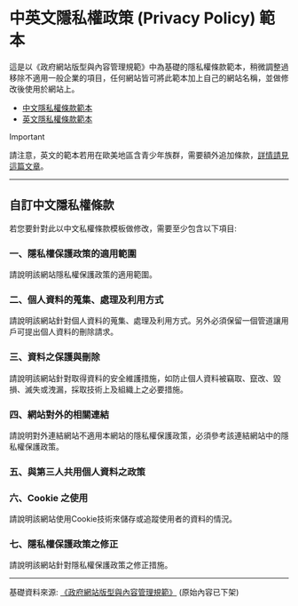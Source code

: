 # 中英文隱私權政策 (Privacy Policy) 範本

這是以《政府網站版型與內容管理規範》中為基礎的隱私權條款範本，稍微調整過移除不適用一般企業的項目，任何網站皆可將此範本加上自己的網站名稱，並做修改後使用於網站上。

- [中文隱私權條款範本](zh-TW.md)
- [英文隱私權條款範本](en.md)

> [!IMPORTANT]
> 請注意，英文的範本若用在歐美地區含青少年族群，需要額外追加條款，[詳情請見這篇文章](https://simular.co/blog/post/privacy-policy-template)。

-----

## 自訂中文隱私權條款

若您要針對此以中文私權條款模板做修改，需要至少包含以下項目:

### 一、隱私權保護政策的適用範圍

請說明該網站隱私權保護政策的適用範圍。 

### 二、個人資料的蒐集、處理及利用方式

請說明該網站針對個人資料的蒐集、處理及利用方式。另外必須保留一個管道讓用戶可提出個人資料的刪除請求。

### 三、資料之保護與刪除

請說明該網站針對取得資料的安全維護措施，如防止個人資料被竊取、竄改、毀損、滅失或洩漏，採取技術上及組織上之必要措施。 

### 四、網站對外的相關連結

請說明對外連結網站不適用本網站的隱私權保護政策，必須參考該連結網站中的隱私權保護政策。 

### 五、與第三人共用個人資料之政策 

### 六、Cookie 之使用

請說明該網站使用Cookie技術來儲存或追蹤使用者的資料的情況。 

### 七、隱私權保護政策之修正

請說明該網站針對隱私權保護政策之修正措施。

-----

基礎資料來源: [《政府網站版型與內容管理規範》](https://www.webguide.nat.gov.tw/cp.aspx?n=554) (原始內容已下架)

